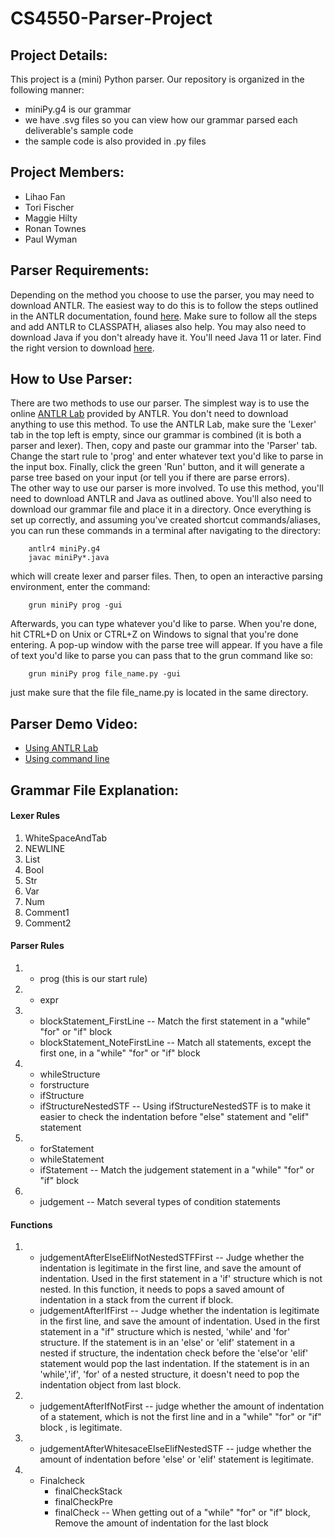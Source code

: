 # CS4550-Parser-Project
## Project Details: 
This project is a (mini) Python parser. Our repository is organized in the following manner: 
- miniPy.g4 is our grammar
- we have .svg files so you can view how our grammar parsed each deliverable's sample code
- the sample code is also provided in .py files

## Project Members:
- Lihao Fan
- Tori Fischer
- Maggie Hilty
- Ronan Townes
- Paul Wyman

## Parser Requirements: 
Depending on the method you choose to use the parser, you may need to download ANTLR. The easiest way to do this is to follow the steps outlined in the ANTLR documentation, found [here](https://github.com/antlr/antlr4/blob/master/doc/getting-started.md). Make sure to follow all the steps and add ANTLR to CLASSPATH, aliases also help. You may also need to download Java if you don't already have it. You'll need Java 11 or later. Find the right version to download [here](https://www.java.com/en/download/manual.jsp). 

## How to Use Parser: 
There are two methods to use our parser. The simplest way is to use the online [ANTLR Lab](http://lab.antlr.org/) provided by ANTLR. You don't need to download anything to use this method. To use the ANTLR Lab, make sure the 'Lexer' tab in the top left is empty, since our grammar is combined (it is both a parser and lexer). Then, copy and paste our grammar into the 'Parser' tab. Change the start rule to 'prog' and enter whatever text you'd like to parse in the input box. Finally, click the green 'Run' button, and it will generate a parse tree based on your input (or tell you if there are parse errors).  
The other way to use our parser is more involved. To use this method, you'll need to download ANTLR and Java as outlined above. You'll also need to download our grammar file and place it in a directory. Once everything is set up correctly, and assuming you've created shortcut commands/aliases, you can run these commands in a terminal after navigating to the directory:  
  
        antlr4 miniPy.g4  
        javac miniPy*.java  
      
which will create lexer and parser files. Then, to open an interactive parsing environment, enter the command:  
  
        grun miniPy prog -gui  
      
Afterwards, you can type whatever you'd like to parse. When you're done, hit CTRL+D on Unix or CTRL+Z on Windows to signal that you're done entering. A pop-up window with the parse tree will appear. If you have a file of text you'd like to parse you can pass that to the grun command like so:  

        grun miniPy prog file_name.py -gui  

just make sure that the file file_name.py is located in the same directory. 

## Parser Demo Video:
- [Using ANTLR Lab](https://youtu.be/jtoqZnVuL6Y)
- [Using command line](https://youtu.be/HZtrIo1Xfgc)


## Grammar File Explanation:

#### Lexer Rules

1.  WhiteSpaceAndTab
2.	NEWLINE
3.	List
4.	Bool
5.	Str
6.	Var
7.	Num
8.	Comment1
9.	Comment2



#### Parser Rules

1. - prog (this is our start rule)
2. - expr
3.  - blockStatement_FirstLine
--
 Match the first statement in a "while" "for" or "if" block
	-  blockStatement_NoteFirstLine
--
 Match all statements, except the first one, in a "while" "for" or "if" block
4.  - whileStructure
    - forstructure
    - ifStructure
    - ifStructureNestedSTF
--
Using ifStructureNestedSTF is to make it easier to check the indentation before "else" statement and "elif" statement

5. 
    - forStatement
    - whileStatement
    - ifStatement
--
Match the judgement statement in a "while" "for" or "if" block
    
6.  - judgement
--
 Match several types of condition statements



#### Functions
1. - judgementAfterElseElifNotNestedSTFFirst
--
 Judge whether the indentation is legitimate in the first line, and save the amount of indentation. Used in the first statement in a 'if' structure which is not nested.
In this function, it needs to pops a saved amount of indentation in a stack from the current if block.
   - judgementAfterIfFirst
--
Judge whether the indentation is legitimate in the first line, and save the amount of indentation. Used in the first statement in a "if" structure which is nested, 'while' and 'for' structure. If the statement is in an 'else' or 'elif' statement in a nested if structure, the indentation check before the 'else'or 'elif' statement would pop the last indentation. If the statement is in an 'while','if', 'for' of a nested structure, it doesn't need to pop the indentation object from last block.


2. - judgementAfterIfNotFirst
--
 judge whether the amount of indentation of a statement, which is not the first line and in a "while" "for" or "if" block , is legitimate.
3. - judgementAfterWhitesaceElseElifNestedSTF
--
 judge whether the amount of indentation before 'else' or 'elif' statement is legitimate.

4. - Finalcheck
	  - finalCheckStack
	  - finalCheckPre
	  - finalCheck
--
When getting out of a "while" "for" or "if" block, Remove the amount of indentation for the last block




